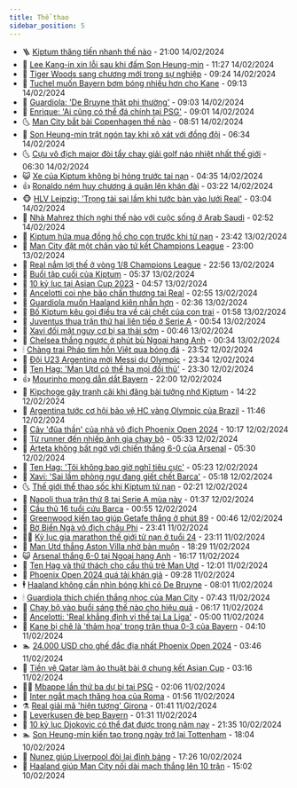 ```yaml
---
title: Thể thao
sidebar_position: 5
---
```


<!-- vnexpress-the-thao:START -->
- 🪜 [Kiptum thăng tiến nhanh thế nào](https://vnexpress.net/kiptum-thang-tien-nhanh-the-nao-4711536.html) - 21:00 14/02/2024
- 🦩 [Lee Kang-in xin lỗi sau khi đấm Son Heung-min](https://vnexpress.net/lee-kang-in-xin-loi-sau-khi-dam-son-heung-min-4711505.html) - 11:27 14/02/2024
- 🧰 [Tiger Woods sang chương mới trong sự nghiệp](https://vnexpress.net/tiger-woods-sang-chuong-moi-trong-su-nghiep-4711494.html) - 09:24 14/02/2024
- 🤗 [Tuchel muốn Bayern bơm bóng nhiều hơn cho Kane](https://vnexpress.net/tuchel-muon-bayern-bom-bong-nhieu-hon-cho-kane-4711490.html) - 09:13 14/02/2024
- 🥳 [Guardiola: &#39;De Bruyne thật phi thường&#39;](https://vnexpress.net/guardiola-de-bruyne-that-phi-thuong-4711458.html) - 09:03 14/02/2024
- 🦣 [Enrique: &#39;Ai cũng có thể đá chính tại PSG&#39;](https://vnexpress.net/enrique-ai-cung-co-the-da-chinh-tai-psg-4711484.html) - 09:01 14/02/2024
- 🌜 [Man City bắt bài Copenhagen thế nào](https://vnexpress.net/man-city-bat-bai-copenhagen-the-nao-4711376.html) - 08:51 14/02/2024
- 🫶 [Son Heung-min trật ngón tay khi xô xát với đồng đội](https://vnexpress.net/son-heung-min-trat-ngon-tay-khi-xo-xat-voi-dong-doi-4711401.html) - 06:34 14/02/2024
- 🌜 [Cựu vô địch major đòi tẩy chay giải golf náo nhiệt nhất thế giới](https://vnexpress.net/cuu-vo-dich-major-doi-tay-chay-giai-golf-nao-nhiet-nhat-the-gioi-4711456.html) - 06:30 14/02/2024
- 😺 [Xe của Kiptum không bị hỏng trước tai nạn](https://vnexpress.net/xe-cua-kiptum-khong-bi-hong-truoc-tai-nan-4711433.html) - 04:35 14/02/2024
- 👍 [Ronaldo ném huy chương á quân lên khán đài](https://vnexpress.net/ronaldo-nem-huy-chuong-a-quan-len-khan-dai-4711415.html) - 03:22 14/02/2024
- 🐵 [HLV Leipzig: &#39;Trọng tài sai lầm khi tước bàn vào lưới Real&#39;](https://vnexpress.net/hlv-leipzig-trong-tai-sai-lam-khi-tuoc-ban-vao-luoi-real-4711386.html) - 03:04 14/02/2024
- 💫 [Nhà Mahrez thích nghi thế nào với cuộc sống ở Arab Saudi](https://vnexpress.net/nha-mahrez-thich-nghi-the-nao-voi-cuoc-song-o-arab-saudi-4711395.html) - 02:52 14/02/2024
- 🦆 [Kiptum hứa mua đồng hồ cho con trước khi tử nạn](https://vnexpress.net/kiptum-hua-mua-dong-ho-cho-con-truoc-khi-tu-nan-4711354.html) - 23:42 13/02/2024
- 🙉 [Man City đặt một chân vào tứ kết Champions League](https://vnexpress.net/man-city-dat-mot-chan-vao-tu-ket-champions-league-4711353.html) - 23:00 13/02/2024
- 📝 [Real nắm lợi thế ở vòng 1/8 Champions League](https://vnexpress.net/real-nam-loi-the-o-vong-1-8-champions-league-4711352.html) - 22:56 13/02/2024
- 💯 [Buổi tập cuối của Kiptum](https://vnexpress.net/buoi-tap-cuoi-cua-kiptum-4711272.html) - 05:37 13/02/2024
- 🌈 [10 kỷ lục tại Asian Cup 2023](https://vnexpress.net/10-ky-luc-tai-asian-cup-2023-4711266.html) - 04:57 13/02/2024
- 🦩 [Ancelotti coi nhẹ bão chấn thương tại Real](https://vnexpress.net/ancelotti-coi-nhe-bao-chan-thuong-tai-real-4711235.html) - 02:55 13/02/2024
- 🐲 [Guardiola muốn Haaland kiên nhẫn hơn](https://vnexpress.net/guardiola-muon-haaland-kien-nhan-hon-4711220.html) - 02:36 13/02/2024
- 🌁 [Bố Kiptum kêu gọi điều tra về cái chết của con trai](https://vnexpress.net/bo-kiptum-keu-goi-dieu-tra-ve-cai-chet-cua-con-trai-4711217.html) - 01:58 13/02/2024
- 💯 [Juventus thua trận thứ hai liên tiếp ở Serie A](https://vnexpress.net/juventus-thua-tran-thu-hai-lien-tiep-o-serie-a-4711195.html) - 00:54 13/02/2024
- 🌝 [Xavi đối mặt nguy cơ bị sa thải sớm](https://vnexpress.net/xavi-doi-mat-nguy-co-bi-sa-thai-som-4711188.html) - 00:46 13/02/2024
- 🤖 [Chelsea thắng ngược ở phút bù Ngoại hạng Anh](https://vnexpress.net/chelsea-thang-nguoc-o-phut-bu-ngoai-hang-anh-4711189.html) - 00:34 13/02/2024
- 🕯 [Chàng trai Pháp tìm hồn Việt qua bóng đá](https://vnexpress.net/chang-trai-phap-tim-hon-viet-qua-bong-da-4710999.html) - 23:52 12/02/2024
- 🧰 [Đội U23 Argentina mời Messi dự Olympic](https://vnexpress.net/doi-u23-argentina-moi-messi-du-olympic-4711178.html) - 23:34 12/02/2024
- 🥳 [Ten Hag: &#39;Man Utd có thể hạ mọi đối thủ&#39;](https://vnexpress.net/ten-hag-man-utd-co-the-ha-moi-doi-thu-4711164.html) - 23:30 12/02/2024
- 👍 [Mourinho mong dẫn dắt Bayern](https://vnexpress.net/mourinho-mong-dan-dat-bayern-4711153.html) - 22:00 12/02/2024
- 💪 [Kipchoge gây tranh cãi khi đăng bài tưởng nhớ Kiptum](https://vnexpress.net/kipchoge-gay-tranh-cai-khi-dang-bai-tuong-nho-kiptum-4711148.html) - 14:22 12/02/2024
- 👹 [Argentina tước cơ hội bảo vệ HC vàng Olympic của Brazil](https://vnexpress.net/argentina-tuoc-co-hoi-bao-ve-hc-vang-olympic-cua-brazil-4711139.html) - 11:46 12/02/2024
- 🧰 [Cây &#39;đũa thần&#39; của nhà vô địch Phoenix Open 2024](https://vnexpress.net/cay-dua-than-cua-nha-vo-dich-phoenix-open-2024-4711127.html) - 10:17 12/02/2024
- 🚀 [Từ runner đến nhiếp ảnh gia chạy bộ](https://vnexpress.net/tu-runner-den-nhiep-anh-gia-chay-bo-4710852.html) - 05:33 12/02/2024
- 🎃 [Arteta không bất ngờ với chiến thắng 6-0 của Arsenal](https://vnexpress.net/arteta-khong-bat-ngo-voi-chien-thang-6-0-cua-arsenal-4711069.html) - 05:30 12/02/2024
- 🧰 [Ten Hag: &#39;Tôi không bao giờ nghĩ tiêu cực&#39;](https://vnexpress.net/ten-hag-toi-khong-bao-gio-nghi-tieu-cuc-4711068.html) - 05:23 12/02/2024
- 👀 [Xavi: &#39;Sai lầm phòng ngự đang giết chết Barca&#39;](https://vnexpress.net/xavi-sai-lam-phong-ngu-dang-giet-chet-barca-4711067.html) - 05:18 12/02/2024
- 🌜 [Thế giới thể thao sốc khi Kiptum tử nạn](https://vnexpress.net/the-gioi-the-thao-soc-khi-kiptum-tu-nan-4711052.html) - 02:21 12/02/2024
- 🫶 [Napoli thua trận thứ 8 tại Serie A mùa này](https://vnexpress.net/napoli-thua-tran-thu-8-tai-serie-a-mua-nay-4711022.html) - 01:37 12/02/2024
- 🦄 [Cầu thủ 16 tuổi cứu Barca](https://vnexpress.net/cau-thu-16-tuoi-cuu-barca-4711021.html) - 00:55 12/02/2024
- 🥳 [Greenwood kiến tạo giúp Getafe thắng ở phút 89](https://vnexpress.net/greenwood-kien-tao-giup-getafe-thang-o-phut-89-4711013.html) - 00:46 12/02/2024
- 🐲 [Bờ Biển Ngà vô địch châu Phi](https://vnexpress.net/bo-bien-nga-vo-dich-chau-phi-4711008.html) - 23:41 11/02/2024
- 🧑‍🏫 [Kỷ lục gia marathon thế giới tử nạn ở tuổi 24](https://vnexpress.net/ky-luc-gia-marathon-the-gioi-tu-nan-o-tuoi-24-4711011.html) - 23:11 11/02/2024
- 🤔 [Man Utd thắng Aston Villa nhờ bàn muộn](https://vnexpress.net/man-utd-thang-aston-villa-nho-ban-muon-4711002.html) - 18:29 11/02/2024
- 😺 [Arsenal thắng 6-0 tại Ngoại hạng Anh](https://vnexpress.net/arsenal-thang-6-0-tai-ngoai-hang-anh-4710995.html) - 16:17 11/02/2024
- 💪 [Ten Hag và thử thách cho cầu thủ trẻ Man Utd](https://vnexpress.net/ten-hag-va-thu-thach-cho-cau-thu-tre-man-utd-4710973.html) - 12:01 11/02/2024
- 💼 [Phoenix Open 2024 quá tải khán giả](https://vnexpress.net/phoenix-open-2024-qua-tai-khan-gia-4710932.html) - 09:28 11/02/2024
- 🕴 [Haaland không cần nhìn bóng khi có De Bruyne](https://vnexpress.net/haaland-khong-can-nhin-bong-khi-co-de-bruyne-4710949.html) - 08:01 11/02/2024
- 🕯 [Guardiola thích chiến thắng nhọc của Man City](https://vnexpress.net/guardiola-thich-chien-thang-nhoc-cua-man-city-4710764.html) - 07:43 11/02/2024
- 📝 [Chạy bộ vào buổi sáng thế nào cho hiệu quả](https://vnexpress.net/chay-bo-vao-buoi-sang-the-nao-cho-hieu-qua-4710920.html) - 06:17 11/02/2024
- 🧐 [Ancelotti: &#39;Real khẳng định vị thế tại La Liga&#39;](https://vnexpress.net/ancelotti-real-khang-dinh-vi-the-tai-la-liga-4710907.html) - 05:00 11/02/2024
- 🙉 [Kane bị chê là &#39;thảm họa&#39; trong trận thua 0-3 của Bayern](https://vnexpress.net/kane-bi-che-la-tham-hoa-trong-tran-thua-0-3-cua-bayern-4710915.html) - 04:10 11/02/2024
- 🏊 [24.000 USD cho ghế đắc địa nhất Phoenix Open 2024](https://vnexpress.net/24-000-usd-cho-ghe-dac-dia-nhat-phoenix-open-2024-4710910.html) - 03:46 11/02/2024
- 🌊 [Tiền vệ Qatar làm ảo thuật bài ở chung kết Asian Cup](https://vnexpress.net/tien-ve-qatar-lam-ao-thuat-bai-o-chung-ket-asian-cup-4710891.html) - 03:16 11/02/2024
- 👨‍🏫 [Mbappe lần thứ ba dự bị tại PSG](https://vnexpress.net/mbappe-lan-thu-ba-du-bi-tai-psg-4710893.html) - 02:06 11/02/2024
- 🥷 [Inter ngắt mạch thăng hoa của Roma](https://vnexpress.net/inter-ngat-mach-thang-hoa-cua-roma-4710889.html) - 01:56 11/02/2024
- ⚗️ [Real giải mã &#39;hiện tượng&#39; Girona](https://vnexpress.net/real-giai-ma-hien-tuong-girona-4710882.html) - 01:41 11/02/2024
- 🌮 [Leverkusen đè bẹp Bayern](https://vnexpress.net/leverkusen-de-bep-bayern-4710867.html) - 01:31 11/02/2024
- 🤩 [10 kỷ lục Djokovic có thể đạt được trong năm nay](https://vnexpress.net/10-ky-luc-djokovic-co-the-dat-duoc-trong-nam-nay-4710845.html) - 21:35 10/02/2024
- 🏊 [Son Heung-min kiến tạo trong ngày trở lại Tottenham](https://vnexpress.net/son-heung-min-kien-tao-trong-ngay-tro-lai-tottenham-4710843.html) - 18:04 10/02/2024
- 🐎 [Nunez giúp Liverpool đòi lại đỉnh bảng](https://vnexpress.net/nunez-giup-liverpool-doi-lai-dinh-bang-4710841.html) - 17:26 10/02/2024
- 💫 [Haaland giúp Man City nối dài mạch thắng lên 10 trận](https://vnexpress.net/haaland-giup-man-city-noi-dai-mach-thang-len-10-tran-4710827.html) - 15:02 10/02/2024<!-- vnexpress-the-thao:END -->
